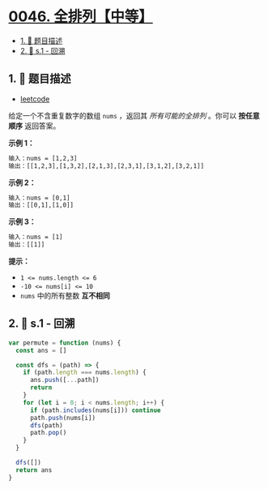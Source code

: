 # [0046. 全排列【中等】](https://github.com/tnotesjs/TNotes.leetcode/tree/main/notes/0046.%20%E5%85%A8%E6%8E%92%E5%88%97%E3%80%90%E4%B8%AD%E7%AD%89%E3%80%91)

<!-- region:toc -->

- [1. 📝 题目描述](#1--题目描述)
- [2. 🎯 s.1 - 回溯](#2--s1---回溯)

<!-- endregion:toc -->

## 1. 📝 题目描述

- [leetcode](https://leetcode.cn/problems/permutations/)

给定一个不含重复数字的数组 `nums` ，返回其 _所有可能的全排列_ 。你可以 **按任意顺序** 返回答案。

**示例 1：**

```txt
输入：nums = [1,2,3]
输出：[[1,2,3],[1,3,2],[2,1,3],[2,3,1],[3,1,2],[3,2,1]]
```

**示例 2：**

```txt
输入：nums = [0,1]
输出：[[0,1],[1,0]]
```

**示例 3：**

```txt
输入：nums = [1]
输出：[[1]]
```

**提示：**

- `1 <= nums.length <= 6`
- `-10 <= nums[i] <= 10`
- `nums` 中的所有整数 **互不相同**

## 2. 🎯 s.1 - 回溯

```javascript
var permute = function (nums) {
  const ans = []

  const dfs = (path) => {
    if (path.length === nums.length) {
      ans.push([...path])
      return
    }
    for (let i = 0; i < nums.length; i++) {
      if (path.includes(nums[i])) continue
      path.push(nums[i])
      dfs(path)
      path.pop()
    }
  }

  dfs([])
  return ans
}
```
